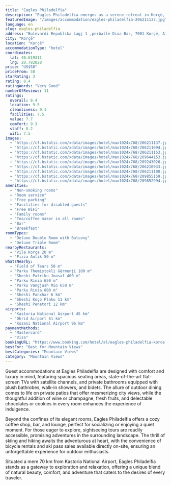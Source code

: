 ```yaml
---
title: "Eagles Philadelfia"
description: "Eagles Philadelfia emerges as a serene retreat in Korçë, boasting breathtaking mountain vistas and a lush garden setting, merely 43 km away from the tranquil Ohrid Lake Springs and the historic Monastery Saint Naum."
featuredImage: "/images/accommodation/eagles-philadelfia-206211137.jpg"
language: en
slug: eagles-philadelfia
address: "Bulevardi Republika Lagj 1 ,perballe Diva Bar, 7001 Korçë, Albania"
city: "Korçë"
location: "Korçë"
accommodationType: "hotel"
coordinates:
  lat: 40.619311
  lng: 20.782828
price: "US$58"
priceFrom: 58
starRating: 3
rating: 8.4
ratingWords: "Very Good"
numberOfReviews: 11
ratings:
  overall: 8.4
  location: 9.5
  cleanliness: 9.1
  facilities: 7.5
  value: 7.7
  comfort: 9.3
  staff: 8.2
  wifi: 7.5
images:
  - "https://cf.bstatic.com/xdata/images/hotel/max1024x768/206211137.jpg?k=8da3ef163503fefa8d83b55b46ad900c88599b9173db81503d664da71596eb6b&o=&hp=1"
  - "https://cf.bstatic.com/xdata/images/hotel/max1024x768/206211094.jpg?k=19fdc96cbf3f28ddcb71a4eae985fa6dd11523de55a17c346a2a8b49c14369d5&o=&hp=1"
  - "https://cf.bstatic.com/xdata/images/hotel/max1024x768/206211153.jpg?k=e14e25d87339fe5725339f56ba04970d971e5edc80d303b80764b929d2dccc3f&o=&hp=1"
  - "https://cf.bstatic.com/xdata/images/hotel/max1024x768/209644153.jpg?k=3ce13e9c55e2d5142af96453817481856973e25d40776eafcb6bfee856314486&o=&hp=1"
  - "https://cf.bstatic.com/xdata/images/hotel/max1024x768/209243026.jpg?k=7a2394c81736484d4e665a94e382af2d879e62dcc3c1333270ed944e8411d3ac&o=&hp=1"
  - "https://cf.bstatic.com/xdata/images/hotel/max1024x768/206210933.jpg?k=9c2336495117540b23a579bef19ad8b49d7424795ef1ad202a943d6303537767&o=&hp=1"
  - "https://cf.bstatic.com/xdata/images/hotel/max1024x768/206211100.jpg?k=16ee466e2f9fe5682e5c59b2d27282522fba89a846f7a762e1c05a21fcc1342d&o=&hp=1"
  - "https://cf.bstatic.com/xdata/images/hotel/max1024x768/209855159.jpg?k=050b92bbf632121588ae1d105118ff0cdd63004731419fea1ee9c7e9cb84746e&o=&hp=1"
  - "https://cf.bstatic.com/xdata/images/hotel/max1024x768/209852994.jpg?k=7decff95349482a5152f351d3794a700d12ff20400db34f4b924947f60e09c3b&o=&hp=1"
amenities:
  - "Non-smoking rooms"
  - "Room service"
  - "Free parking"
  - "Facilities for disabled guests"
  - "Free WiFi"
  - "Family rooms"
  - "Tea/coffee maker in all rooms"
  - "Bar"
  - "Breakfast"
roomTypes:
  - "Deluxe Double Room with Balcony"
  - "Deluxe Triple Room"
nearbyRestaurants:
  - "Vila Korça 20 m"
  - "Pizza Antik 50 m"
whatsNearby:
  - "Field of Tears 50 m"
  - "Parku Themistokli Gërmenji 100 m"
  - "Sheshi Patriku Joasaf 400 m"
  - "Parku Rinia 650 m"
  - "Parku Vangjush Mio 650 m"
  - "Parku Rinia 800 m"
  - "Sheshi Panxhar 6 km"
  - "Sheshi Koço Plaku 11 km"
  - "Sheshi Penetori 12 km"
airports:
  - "Kastoria National Airport 45 km"
  - "Ohrid Airport 61 km"
  - "Kozani National Airport 96 km"
paymentMethods:
  - "Mastercard"
  - "Visa"
bookingURL: "https://www.booking.com/hotel/al/eagles-philadelfia-korce.en-gb.html?aid=8035640"
bestFor: "Best for Mountain Views"
bestCategories: "Mountain Views"
category: "Mountain Views"
---
```


Guest accommodations at Eagles Philadelfia are designed with comfort and luxury in mind, featuring spacious seating areas, state-of-the-art flat-screen TVs with satellite channels, and private bathrooms equipped with plush bathrobes, walk-in showers, and bidets. The allure of outdoor dining comes to life on private patios that offer mesmerizing city views, while the thoughtful addition of wine or champagne, fresh fruits, and delectable chocolates or cookies in every room enhances the experience of indulgence.

Beyond the confines of its elegant rooms, Eagles Philadelfia offers a cozy coffee shop, bar, and lounge, perfect for socializing or enjoying a quiet moment. For those eager to explore, sightseeing tours are readily accessible, promising adventures in the surrounding landscape. The thrill of skiing and hiking awaits the adventurous at heart, with the convenience of bicycle rentals and ski pass sales available directly on-site, ensuring an unforgettable experience for outdoor enthusiasts.

Situated a mere 70 km from Kastoria National Airport, Eagles Philadelfia stands as a gateway to exploration and relaxation, offering a unique blend of natural beauty, comfort, and adventure that caters to the desires of every traveler.